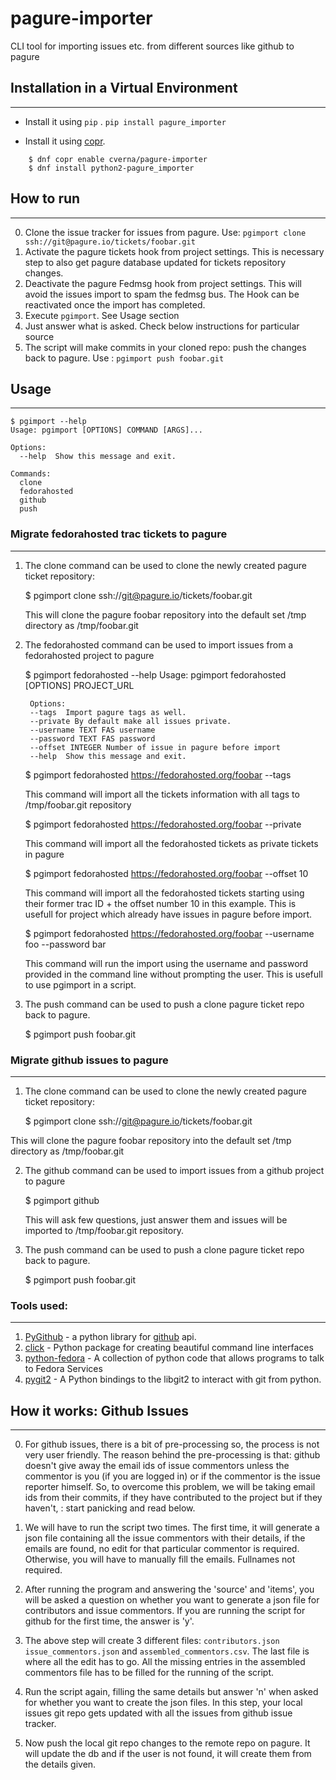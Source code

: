 # pagure-importer
CLI tool for importing issues etc. from different sources like github to pagure

## Installation in a Virtual Environment
---
*  Install it using ```pip``` . ```pip install pagure_importer```

*  Install it using [copr](https://copr.fedorainfracloud.org/coprs/cverna/pagure-importer/).
```
    $ dnf copr enable cverna/pagure-importer
    $ dnf install python2-pagure_importer
```

## How to run
---
0. Clone the issue tracker for issues from pagure. Use: ```pgimport clone  ssh://git@pagure.io/tickets/foobar.git```
1. Activate the pagure tickets hook from project settings. This is necessary step to also get pagure database updated for tickets repository changes.
2. Deactivate the pagure Fedmsg hook from project settings. This will avoid the issues import to spam the fedmsg bus. The Hook can be reactivated  once the import has completed.
3. Execute ```pgimport```. See Usage section
4. Just answer what is asked. Check below instructions for particular source
5. The script will make commits in your cloned repo: push the changes back to pagure. Use : ```pgimport push foobar.git```


## Usage
---


    $ pgimport --help
    Usage: pgimport [OPTIONS] COMMAND [ARGS]...

    Options:
      --help  Show this message and exit.

    Commands:
      clone
      fedorahosted
      github
      push


### Migrate fedorahosted trac tickets to pagure
---
1) The clone command can be used to clone the newly created pagure ticket repository:

    $ pgimport clone ssh://git@pagure.io/tickets/foobar.git

   This will clone the pagure foobar repository into the default set /tmp directory as /tmp/foobar.git

2) The fedorahosted command can be used to import issues from a fedorahosted project to pagure

    $ pgimport fedorahosted --help
        Usage: pgimport fedorahosted [OPTIONS] PROJECT_URL

        Options:
        --tags  Import pagure tags as well.
        --private By default make all issues private.
        --username TEXT FAS username
        --password TEXT FAS password
        --offset INTEGER Number of issue in pagure before import
        --help  Show this message and exit.


    $ pgimport fedorahosted https://fedorahosted.org/foobar --tags

   This command will import all the tickets information with all tags to /tmp/foobar.git repository

    $ pgimport fedorahosted https://fedorahosted.org/foobar --private

   This command will import all the fedorahosted tickets as private tickets in pagure

    $ pgimport fedorahosted https://fedorahosted.org/foobar --offset 10

   This command will import all the fedorahosted tickets starting using their
   former trac ID + the offset number 10 in this example. This is usefull for project
   which already have issues in pagure before import.

    $ pgimport fedorahosted https://fedorahosted.org/foobar --username foo --password bar

   This command will run the import using the username and password provided in the command
   line without prompting the user. This is usefull to use pgimport in a script.

3) The push command can be used to push a clone pagure ticket repo back to pagure.

    $ pgimport push foobar.git


### Migrate github issues to pagure
---
1)  The clone command can be used to clone the newly created pagure ticket repository:

     $ pgimport clone ssh://git@pagure.io/tickets/foobar.git

   This will clone the pagure foobar repository into the default set /tmp directory as /tmp/foobar.git

2) The github command can be used to import issues from a github project to pagure

    $ pgimport github

   This will ask few questions, just answer them and issues will be imported to /tmp/foobar.git repository.

3) The push command can be used to push a clone pagure ticket repo back to pagure.

    $ pgimport push foobar.git


### Tools used:
---
1. [PyGithub](https://github.com/PyGithub/PyGithub) - a python library for [github](https://github.com/) api.
2. [click](https://github.com/pallets/click) - Python package for creating beautiful command line interfaces
3. [python-fedora](https://fedorahosted.org/python-fedora/) - A collection of python code that allows programs to talk to Fedora Services
4. [pygit2](http://pygit2.org/) - A Python bindings to the libgit2 to interact
   with git from python.


## How it works: Github Issues
---
0. For github issues, there is a bit of pre-processing so, the process is
not very user friendly. The reason behind the pre-processing is that: github
doesn't give away the email ids of issue commentors unless the commentor
is you (if you are logged in) or if the commentor is the issue reporter
himself. So, to overcome this problem, we will be taking email ids from their
commits, if they have contributed to the project but if they haven't, : start
panicking and read below.

1. We will have to run the script two times. The first time, it will
generate a json file containing all the issue commentors with their details,
if the emails are found, no edit for that particular commentor is required.
Otherwise, you will have to manually fill the emails. Fullnames not required.

2. After running the program and answering the 'source' and 'items', you
will be asked a question on whether you want to generate a json file for
contributors and issue commentors. If you are running the script for github
for the first time, the answer is 'y'.

3. The above step will create 3 different files: ```contributors.json```
```issue_commentors.json``` and ```assembled_commentors.csv```. The last file
is where all the edit has to go. All the missing entries in the assembled
commentors file has to be filled for the running of the script.

4. Run the script again, filling the same details but answer 'n' when asked for
whether you want to create the json files. In this step, your local issues git
repo gets updated with all the issues from github issue tracker.

5. Now push the local git repo changes to the remote repo on pagure. It will
update the db and if the user is not found, it will create them from the
details given.
